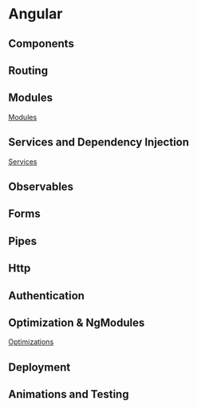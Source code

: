 # Angular

## Components

## Routing

## Modules
[Modules](./modules.md)

## Services and Dependency Injection
[Services](./services.md)

## Observables

## Forms

## Pipes

## Http

## Authentication

## Optimization & NgModules
[Optimizations](./optimizations.md)
## Deployment

## Animations and Testing
